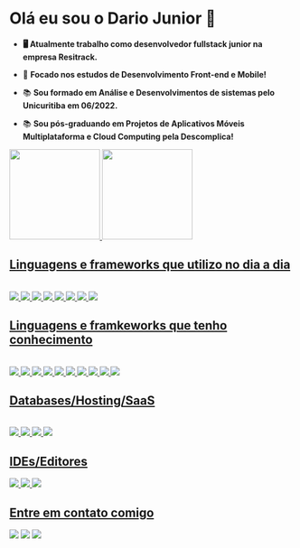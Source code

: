 <h1> Olá eu sou o Dario Junior 👋 </h1>

- <strong>🖥️ Atualmente trabalho como desenvolvedor fullstack junior na empresa Resitrack.</strong>

- 🔭 <strong>Focado nos estudos de Desenvolvimento Front-end e Mobile!</strong>
- 📚 <strong>Sou formado em Análise e Desenvolvimentos de sistemas pelo Unicuritiba em 06/2022.</strong>
- 📚 <strong>Sou pós-graduando em Projetos de Aplicativos Móveis Multiplataforma e Cloud Computing pela Descomplica!</strong>

<div>
  <a href="https://github.com/DarioRJunior">
  <img height="160em" src="https://github-readme-stats.vercel.app/api?username=DarioRJunior&show_icons=true&hide=issues&theme=dracula&include_all_commits=true&count_private=true"/>
  <img height="160em" src="https://github-readme-stats.vercel.app/api/top-langs/?username=DarioRJunior&layout=compact&langs_count=7&theme=dracula"/>
</div>
  
  ## Linguagens e frameworks que utilizo no dia a dia <br>
  <div style="display: inline_block"><br>
    <img src="https://img.shields.io/badge/html5-%23E34F26.svg?style=for-the-badge&logo=html5&logoColor=white">
    <img src="https://img.shields.io/badge/css3-%231572B6.svg?style=for-the-badge&logo=css3&logoColor=white">
    <img src="https://img.shields.io/badge/javascript-%23323330.svg?style=for-the-badge&logo=javascript&logoColor=%23F7DF1E">
    <img src="https://img.shields.io/badge/typescript-%23007ACC.svg?style=for-the-badge&logo=typescript&logoColor=white">
    <img src="https://img.shields.io/badge/figma-%23F24E1E.svg?style=for-the-badge&logo=figma&logoColor=white">
    <img src="https://img.shields.io/badge/react-%2320232a.svg?style=for-the-badge&logo=react&logoColor=%2361DAFB">
    <img src="https://img.shields.io/badge/react_native-%2320232a.svg?style=for-the-badge&logo=react&logoColor=%2361DAFB">
    <img src="https://img.shields.io/badge/docker-%230db7ed.svg?style=for-the-badge&logo=docker&logoColor=white">
  </div>
  
  ## Linguagens e framkeworks que tenho conhecimento <br>
  <div style="display: inline_block"><br>
   <img src="https://img.shields.io/badge/java-%23ED8B00.svg?style=for-the-badge&logo=java&logoColor=white">
   <img src="https://img.shields.io/badge/python-3670A0?style=for-the-badge&logo=python&logoColor=ffdd54">
   <img src="https://img.shields.io/badge/c%23-%23239120.svg?style=for-the-badge&logo=c-sharp&logoColor=white">
   <img src="https://img.shields.io/badge/tailwindcss-%2338B2AC.svg?style=for-the-badge&logo=tailwind-css&logoColor=white">
   <img src="https://img.shields.io/badge/styled--components-DB7093?style=for-the-badge&logo=styled-components&logoColor=white">
   <img src="https://img.shields.io/badge/yarn-%232C8EBB.svg?style=for-the-badge&logo=yarn&logoColor=white">
   <img src="https://img.shields.io/badge/Next-black?style=for-the-badge&logo=next.js&logoColor=white">
   <img src="https://img.shields.io/badge/php-%23777BB4.svg?style=for-the-badge&logo=php&logoColor=white">
   <img src="https://img.shields.io/badge/Insomnia-black?style=for-the-badge&logo=insomnia&logoColor=5849BE">
   <img src="https://img.shields.io/badge/laravel-%23FF2D20.svg?style=for-the-badge&logo=laravel&logoColor=white">
  </div>
  
  ## Databases/Hosting/SaaS <br>
  <div style="display: inline_block"><br>
    <img src="https://img.shields.io/badge/mysql-%2300f.svg?style=for-the-badge&logo=mysql&logoColor=white">
    <img src="https://img.shields.io/badge/MariaDB-003545?style=for-the-badge&logo=mariadb&logoColor=white">
    <img src="https://img.shields.io/badge/netlify-%23000000.svg?style=for-the-badge&logo=netlify&logoColor=#00C7B7">
    <img src ="https://img.shields.io/badge/vercel-%23000000.svg?style=for-the-badge&logo=vercel&logoColor=white">
  </div>
    
  ## IDEs/Editores
  <div>
    <img src="https://img.shields.io/badge/Visual%20Studio%20Code-0078d7.svg?style=for-the-badge&logo=visual-studio-code&logoColor=white">
    <img src="https://img.shields.io/badge/jupyter-%23FA0F00.svg?style=for-the-badge&logo=jupyter&logoColor=white">
    <img src="https://img.shields.io/badge/Android%20Studio-3DDC84.svg?style=for-the-badge&logo=android-studio&logoColor=white">
  </div>
  
  ## Entre em contato comigo <br>
  <div> 
  <a href="https://www.instagram.com/dario.code/" target="_blank"><img src="https://img.shields.io/badge/-Instagram-%23E4405F?style=for-the-badge&logo=instagram&logoColor=white" target="_blank"></a>
  <a href = "mailto:dariojr.code@gmail.com"><img src="https://img.shields.io/badge/-Gmail-%23333?style=for-the-badge&logo=gmail&logoColor=white" target="_blank"></a>
  <a href="https://www.linkedin.com/in/dariocode/" target="_blank"><img src="https://img.shields.io/badge/-LinkedIn-%230077B5?style=for-the-badge&logo=linkedin&logoColor=white" target="_blank"></a> 
</div>
